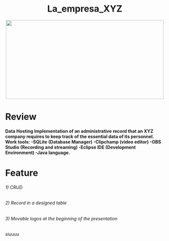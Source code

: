 <div id="hola" align="center">

# La_empresa_XYZ
<img src="https://parzibyte.me/blog/wp-content/uploads/2020/02/CRUD-Laravel-usando-Resources-Controllers-Models-y-Migrations.gif" width="500" height="250">
</div>
<!DOCTYPE html>
<html lang="en">
<!DOCTYPE html>
<html lang="en">
<!DOCTYPE html>
<html lang="en">

<body>
<h1>Review</h1>    
<h4>
    Data Hosting
Implementation of an administrative record that an XYZ company requires to keep track of the essential data of its personnel.
Work tools:
-SQLite (Database Manager)
-Clipchamp (video editor)
-OBS Studio (Recording and streaming)
-Eclipse IDE (Development Environment)
-Java language.  
</h4>
<h1>
    Feature  
</h1>
<h6>
    1) CRUD    
</h6>
<h6>
    2) Record in a designed table
</h6>
<h6>
    3) Movable logos at the beginning of the presentation

</h6>
</body>
</html>
siuuuu
